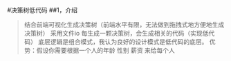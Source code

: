 #决策树低代码
##1，介绍
>结合前端可视化生成决策树（前端水平有限，无法做到拖拽式地方便地生成决策树）
>采用文件io 每生成一颗决策树，会生成相关的代码（实现低代码）
>底层逻辑是组合模式，我认为良好的设计模式是低代码的底层。
>优势：假设你需要根据一个人的年龄 性别 薪资 来给每个人
